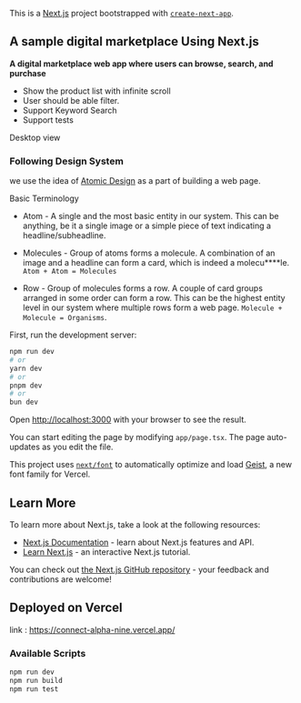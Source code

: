 This is a [Next.js](https://nextjs.org) project bootstrapped with [`create-next-app`](https://nextjs.org/docs/app/api-reference/cli/create-next-app).

## A sample digital marketplace Using Next.js

 **A digital marketplace web app where users can browse, search, and purchase**

- Show the product list with infinite scroll
- User should be able filter. 
- Support Keyword Search
- Support tests

Desktop view

### Following Design System
 we use the idea of [Atomic Design](https://bradfrost.com/blog/post/atomic-web-design/) as a part of building a web page.

 Basic Terminology
* Atom - A single and the most basic entity in our system. This can be anything, be it a single image or a simple piece of text indicating a headline/subheadline.

* Molecules - Group of atoms forms a molecule. A combination of an image and a headline can form a card, which is indeed a molecu****le.
`Atom + Atom = Molecules`

* Row - Group of molecules forms a row. A couple of card groups arranged in some order can form a row. This can be the highest entity level in our system where multiple rows form a web page.
`Molecule + Molecule = Organisms`.

First, run the development server:

```bash
npm run dev
# or
yarn dev
# or
pnpm dev
# or
bun dev
```

Open [http://localhost:3000](http://localhost:3000) with your browser to see the result.

You can start editing the page by modifying `app/page.tsx`. The page auto-updates as you edit the file.

This project uses [`next/font`](https://nextjs.org/docs/app/building-your-application/optimizing/fonts) to automatically optimize and load [Geist](https://vercel.com/font), a new font family for Vercel.

## Learn More

To learn more about Next.js, take a look at the following resources:

- [Next.js Documentation](https://nextjs.org/docs) - learn about Next.js features and API.
- [Learn Next.js](https://nextjs.org/learn) - an interactive Next.js tutorial.

You can check out [the Next.js GitHub repository](https://github.com/vercel/next.js) - your feedback and contributions are welcome!

## Deployed on Vercel

link : https://connect-alpha-nine.vercel.app/

### Available Scripts

```bash
npm run dev
npm run build
npm run test

```



